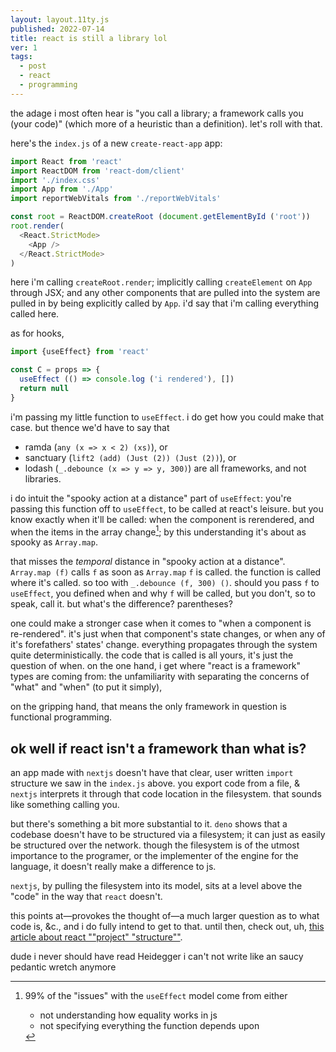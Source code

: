 ```yaml
---
layout: layout.11ty.js
published: 2022-07-14
title: react is still a library lol
ver: 1
tags:
  - post
  - react
  - programming
---
```


the adage i most often hear is "you call a library; a framework calls you (your code)" (which more of a heuristic than a definition). let's roll with that.

here's the `index.js` of a new `create-react-app` app:

```js
import React from 'react'
import ReactDOM from 'react-dom/client'
import './index.css'
import App from './App'
import reportWebVitals from './reportWebVitals'

const root = ReactDOM.createRoot (document.getElementById ('root'))
root.render(
  <React.StrictMode>
    <App />
  </React.StrictMode>
)

```

here i'm calling `createRoot.render`; implicitly calling `createElement` on `App` through JSX; and any other components that are pulled into the system are pulled in by being explicitly called by `App`. i'd say that i'm calling everything called here.

as for hooks,

```js
import {useEffect} from 'react'

const C = props => {
  useEffect (() => console.log ('i rendered'), [])
  return null
}
```

i'm passing my little function to `useEffect`. i do get how you could make that case. but thence we'd have to say that
* ramda (`any (x => x < 2) (xs)`), or
* sanctuary (`lift2 (add) (Just (2)) (Just (2))`), or
* lodash (`_.debounce (x => y => y, 300)`)
are all frameworks, and not libraries.

i do intuit the "spooky action at a distance" part of `useEffect`: you're passing this function off to `useEffect`, to be called at react's leisure. but you know exactly when it'll be called: when the component is rerendered, and when the items in the array change[^1]; by this understanding it's about as spooky as `Array.map`.

that misses the *temporal* distance in "spooky action at a distance". `Array.map (f)` calls `f` as soon as `Array.map` `f` is called. the function is called where it's called. so too with `_.debounce (f, 300) ()`. should you pass `f` to `useEffect`, you defined when and why `f` will be called, but you don't, so to speak, call it. but what's the difference? parentheses?

one could make a stronger case when it comes to "when a component is re-rendered". it's just when that component's state changes, or when any of it's forefathers' states' change. everything propagates through the system quite deterministically. the code that is called is all yours, it's just the question of when. on the one hand, i get where "react is a framework" types are coming from: the unfamiliarity with separating the concerns of "what" and "when" (to put it simply),

on the gripping hand, that means the only framework in question is functional programming.

[^1]: 99% of the "issues" with the `useEffect` model come from either
    * not understanding how equality works in js
    * not specifying everything the function depends upon

## ok well if react isn't a framework than what is?

an app made with `nextjs` doesn't have that clear, user written `import` structure we saw in the `index.js` above. you export code from a file, & `nextjs` interprets it through that code location in the filesystem. that sounds like something calling you.

but there's something a bit more substantial to it. `deno` shows that a codebase doesn't have to be structured via a filesystem; it can just as easily be structured over the network. though the filesystem is of the utmost importance to the programer, or the implementer of the engine for the language, it doesn't really make a difference to js.

`nextjs`, by pulling the filesystem into its model, sits at a level above the "code" in the way that `react` doesn't.

this points at—provokes the thought of—a much larger question as to what code is, &amp;c., and i do fully intend to get to that. until then, check out, uh, <a href="/articles/opinionated-react-project-structure">this article about react ""project" "structure""</a>.

dude i never should have read Heidegger i can't not write like an saucy pedantic wretch anymore
